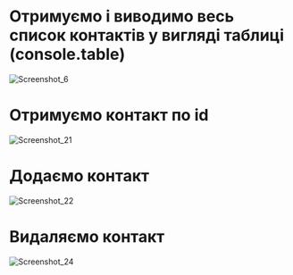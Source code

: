 # Отримуємо і виводимо весь список контактів у вигляді таблиці (console.table)

![Screenshot_6](https://github.com/Demiurge232/goit-nodejs-hw-01/assets/83677070/e0e975cb-66e0-4bde-a9e3-33f393902361)

# Отримуємо контакт по id

![Screenshot_21](https://github.com/Demiurge232/goit-nodejs-hw-01/assets/83677070/ae500b89-fb5f-4cb2-9e4a-4db69acf75fe)

# Додаємо контакт

![Screenshot_22](https://github.com/Demiurge232/goit-nodejs-hw-01/assets/83677070/5411bc73-7e03-4365-bdab-9a57e27b2f0f)

# Видаляємо контакт

![Screenshot_24](https://github.com/Demiurge232/goit-nodejs-hw-01/assets/83677070/d7c35d9f-287b-4c86-8354-caffec818ed9)
